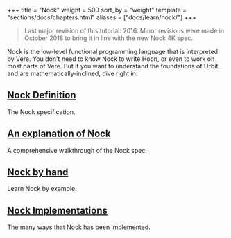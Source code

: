+++
title = "Nock"
weight = 500
sort_by = "weight"
template = "sections/docs/chapters.html"
aliases = ["docs/learn/nock/"]
+++
> Last major revision of this tutorial: 2016.  Minor revisions were made in October 2018 to bring it in line with the new Nock 4K spec.

Nock is the low-level functional programming language that is interpreted by Vere. You don't need to know Nock to write Hoon, or even to work on most parts of Vere.  But if you want to understand the foundations of Urbit and are mathematically-inclined, dive right in.

## [Nock Definition](@/docs/nock/definition.md)

The Nock specification.

## [An explanation of Nock](@/docs/nock/explanation.md)

A comprehensive walkthrough of the Nock spec.

## [Nock by hand](@/docs/nock/example.md)

Learn Nock by example.

## [Nock Implementations](@/docs/nock/implementations.md)

The many ways that Nock has been implemented.
